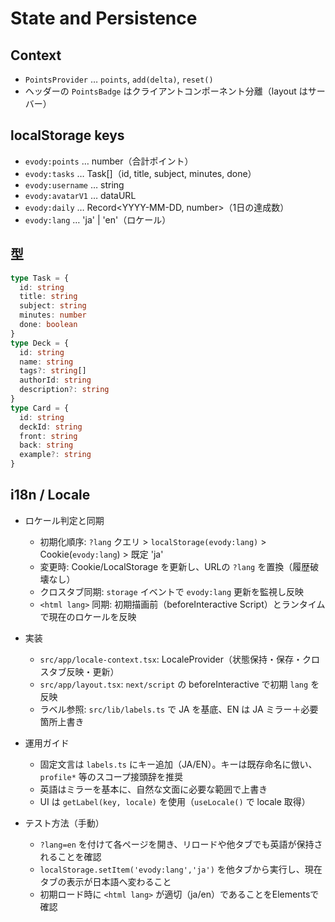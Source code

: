 # State and Persistence

## Context

- `PointsProvider` … `points`, `add(delta)`, `reset()`
- ヘッダーの `PointsBadge` はクライアントコンポーネント分離（layout はサーバー）

## localStorage keys

- `evody:points` … number（合計ポイント）
- `evody:tasks` … Task[]（id, title, subject, minutes, done）
- `evody:username` … string
- `evody:avatarV1` … dataURL
- `evody:daily` … Record<YYYY-MM-DD, number>（1日の達成数）
 - `evody:lang` … 'ja' | 'en'（ロケール）

## 型

```ts
type Task = {
  id: string
  title: string
  subject: string
  minutes: number
  done: boolean
}
type Deck = {
  id: string
  name: string
  tags?: string[]
  authorId: string
  description?: string
}
type Card = {
  id: string
  deckId: string
  front: string
  back: string
  example?: string
}
```

## i18n / Locale

- ロケール判定と同期
  - 初期化順序: `?lang` クエリ > `localStorage(evody:lang)` > Cookie(`evody:lang`) > 既定 'ja'
  - 変更時: Cookie/LocalStorage を更新し、URLの `?lang` を置換（履歴破壊なし）
  - クロスタブ同期: `storage` イベントで `evody:lang` 更新を監視し反映
  - `<html lang>` 同期: 初期描画前（beforeInteractive Script）とランタイムで現在のロケールを反映

- 実装
  - `src/app/locale-context.tsx`: LocaleProvider（状態保持・保存・クロスタブ反映・<html lang>更新）
  - `src/app/layout.tsx`: `next/script` の beforeInteractive で初期 `lang` を反映
  - ラベル参照: `src/lib/labels.ts` で JA を基底、EN は JA ミラー＋必要箇所上書き

- 運用ガイド
  - 固定文言は `labels.ts` にキー追加（JA/EN）。キーは既存命名に倣い、`profile*` 等のスコープ接頭辞を推奨
  - 英語はミラーを基本に、自然な文面に必要な範囲で上書き
  - UI は `getLabel(key, locale)` を使用（`useLocale()` で locale 取得）

- テスト方法（手動）
  - `?lang=en` を付けて各ページを開き、リロードや他タブでも英語が保持されることを確認
  - `localStorage.setItem('evody:lang','ja')` を他タブから実行し、現在タブの表示が日本語へ変わること
  - 初期ロード時に `<html lang>` が適切（ja/en）であることをElementsで確認
